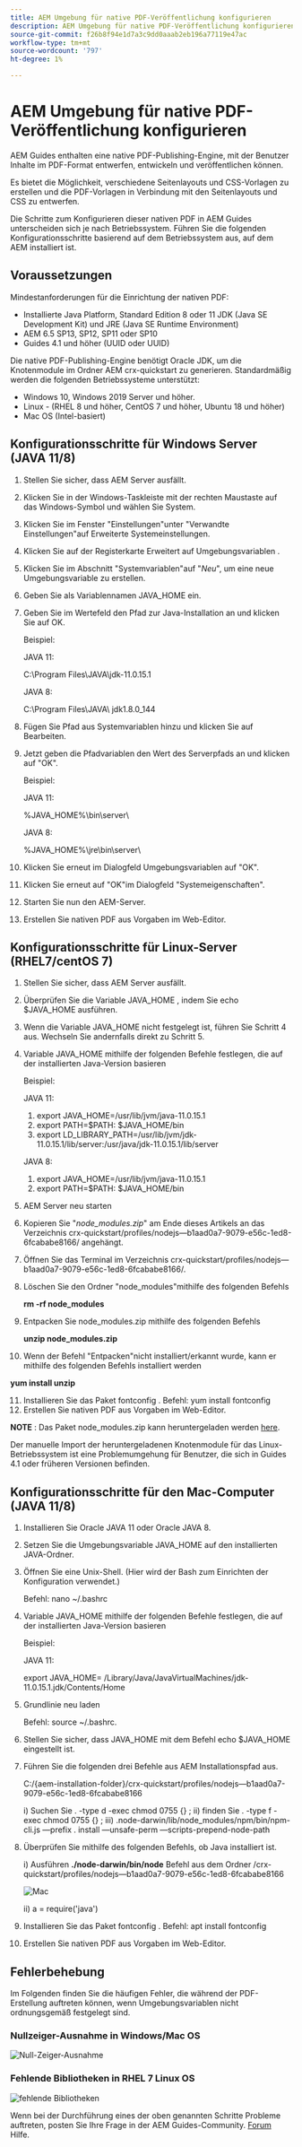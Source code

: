 ```yaml
---
title: AEM Umgebung für native PDF-Veröffentlichung konfigurieren
description: AEM Umgebung für native PDF-Veröffentlichung konfigurieren
source-git-commit: f26b8f94e1d7a3c9dd0aaab2eb196a77119e47ac
workflow-type: tm+mt
source-wordcount: '797'
ht-degree: 1%

---
```



# AEM Umgebung für native PDF-Veröffentlichung konfigurieren

AEM Guides enthalten eine native PDF-Publishing-Engine, mit der Benutzer Inhalte im PDF-Format entwerfen, entwickeln und veröffentlichen können.

Es bietet die Möglichkeit, verschiedene Seitenlayouts und CSS-Vorlagen zu erstellen und die PDF-Vorlagen in Verbindung mit den Seitenlayouts und CSS zu entwerfen.

Die Schritte zum Konfigurieren dieser nativen PDF in AEM Guides unterscheiden sich je nach Betriebssystem. Führen Sie die folgenden Konfigurationsschritte basierend auf dem Betriebssystem aus, auf dem AEM installiert ist.

## Voraussetzungen

Mindestanforderungen für die Einrichtung der nativen PDF:

- Installierte Java Platform, Standard Edition 8 oder 11 JDK (Java SE Development Kit) und JRE (Java SE Runtime Environment)
- AEM 6.5 SP13, SP12, SP11 oder SP10
- Guides 4.1 und höher (UUID oder UUID)

Die native PDF-Publishing-Engine benötigt Oracle JDK, um die Knotenmodule im Ordner AEM crx-quickstart zu generieren. Standardmäßig werden die folgenden Betriebssysteme unterstützt:

- Windows 10, Windows 2019 Server und höher.
- Linux - (RHEL 8 und höher, CentOS 7 und höher, Ubuntu 18 und höher)
- Mac OS (Intel-basiert)

## Konfigurationsschritte für Windows Server (JAVA 11/8)

1. Stellen Sie sicher, dass AEM Server ausfällt.
2. Klicken Sie in der Windows-Taskleiste mit der rechten Maustaste auf das Windows-Symbol und wählen Sie System.
3. Klicken Sie im Fenster &quot;Einstellungen&quot;unter &quot;Verwandte Einstellungen&quot;auf Erweiterte Systemeinstellungen.
4. Klicken Sie auf der Registerkarte Erweitert auf Umgebungsvariablen .
5. Klicken Sie im Abschnitt &quot;Systemvariablen&quot;auf &quot;_Neu_&quot;, um eine neue Umgebungsvariable zu erstellen.
6. Geben Sie als Variablennamen JAVA_HOME ein.
7. Geben Sie im Wertefeld den Pfad zur Java-Installation an und klicken Sie auf OK.

   Beispiel:

   JAVA 11:

   C:\Program Files\JAVA\jdk-11.0.15.1

   JAVA 8:

   C:\Program Files\JAVA\ jdk1.8.0_144

8. Fügen Sie Pfad aus Systemvariablen hinzu und klicken Sie auf Bearbeiten.

9. Jetzt geben die Pfadvariablen den Wert des Serverpfads an und klicken auf &quot;OK&quot;.

   Beispiel:

   JAVA 11:

   %JAVA_HOME%\bin\server\

   JAVA 8:

   %JAVA_HOME%\jre\bin\server\

10. Klicken Sie erneut im Dialogfeld Umgebungsvariablen auf &quot;OK&quot;.
11. Klicken Sie erneut auf &quot;OK&quot;im Dialogfeld &quot;Systemeigenschaften&quot;.
12. Starten Sie nun den AEM-Server.
13. Erstellen Sie nativen PDF aus Vorgaben im Web-Editor.

## Konfigurationsschritte für Linux-Server (RHEL7/centOS 7)

1. Stellen Sie sicher, dass AEM Server ausfällt.
2. Überprüfen Sie die Variable JAVA_HOME , indem Sie echo $JAVA_HOME ausführen.
3. Wenn die Variable JAVA_HOME nicht festgelegt ist, führen Sie Schritt 4 aus. Wechseln Sie andernfalls direkt zu Schritt 5.
4. Variable JAVA_HOME mithilfe der folgenden Befehle festlegen, die auf der installierten Java-Version basieren

   Beispiel:

   JAVA 11:

   1. export JAVA\_HOME=/usr/lib/jvm/java-11.0.15.1
   2. export PATH=$PATH: $JAVA\_HOME/bin
   3. export LD\_LIBRARY\_PATH=/usr/lib/jvm/jdk-11.0.15.1/lib/server:/usr/java/jdk-11.0.15.1/lib/server

   JAVA 8:

   1. export JAVA\_HOME=/usr/lib/jvm/java-11.0.15.1
   2. export PATH=$PATH: $JAVA\_HOME/bin


5. AEM Server neu starten
6. Kopieren Sie &quot;_node_modules.zip_&quot; am Ende dieses Artikels an das Verzeichnis crx-quickstart/profiles/nodejs—b1aad0a7-9079-e56c-1ed8-6fcababe8166/ angehängt.
7. Öffnen Sie das Terminal im Verzeichnis crx-quickstart/profiles/nodejs—b1aad0a7-9079-e56c-1ed8-6fcababe8166/.
8. Löschen Sie den Ordner &quot;node_modules&quot;mithilfe des folgenden Befehls

   **rm -rf node_modules**

9. Entpacken Sie node_modules.zip mithilfe des folgenden Befehls

   **unzip node_modules.zip**

10. Wenn der Befehl &quot;Entpacken&quot;nicht installiert/erkannt wurde, kann er mithilfe des folgenden Befehls installiert werden

   **yum install unzip**

11. Installieren Sie das Paket fontconfig .
Befehl: yum install fontconfig
12. Erstellen Sie nativen PDF aus Vorgaben im Web-Editor.

**NOTE** : Das Paket node_modules.zip kann heruntergeladen werden [here](https://acrobat.adobe.com/link/track?uri=urn:aaid:scds:US:295d8f03-41e1-429b-8465-2761ce3c2fb3).

Der manuelle Import der heruntergeladenen Knotenmodule für das Linux-Betriebssystem ist eine Problemumgehung für Benutzer, die sich in Guides 4.1 oder früheren Versionen befinden.

## Konfigurationsschritte für den Mac-Computer (JAVA 11/8)

1. Installieren Sie Oracle JAVA 11 oder Oracle JAVA 8.
2. Setzen Sie die Umgebungsvariable JAVA_HOME auf den installierten JAVA-Ordner.
3. Öffnen Sie eine Unix-Shell.
(Hier wird der Bash zum Einrichten der Konfiguration verwendet.)

   Befehl: nano ~/.bashrc

4. Variable JAVA_HOME mithilfe der folgenden Befehle festlegen, die auf der installierten Java-Version basieren

   Beispiel:

   JAVA 11:

   export JAVA\_HOME= /Library/Java/JavaVirtualMachines/jdk-11.0.15.1.jdk/Contents/Home

5. Grundlinie neu laden

   Befehl: source ~/.bashrc.

6. Stellen Sie sicher, dass JAVA_HOME mit dem Befehl echo $JAVA_HOME eingestellt ist.

7. Führen Sie die folgenden drei Befehle aus AEM Installationspfad aus.

   C:/{aem-installation-folder}/crx-quickstart/profiles/nodejs—b1aad0a7-9079-e56c-1ed8-6fcababe8166

   i) Suchen Sie . -type d -exec chmod 0755 {} \; ii) finden Sie . -type f -exec chmod 0755 {} \; iii) .node-darwin/lib/node_modules/npm/bin/npm-cli.js —prefix . install —unsafe-perm —scripts-prepend-node-path

8. Überprüfen Sie mithilfe des folgenden Befehls, ob Java installiert ist.

   i) Ausführen **./node-darwin/bin/node** Befehl aus dem Ordner /crx-quickstart/profiles/nodejs—b1aad0a7-9079-e56c-1ed8-6fcababe8166

   ![Mac](../assets/publishing/mac.png)

   ii) a = require(&#39;java&#39;)

9. Installieren Sie das Paket fontconfig .
Befehl: apt install fontconfig

10. Erstellen Sie nativen PDF aus Vorgaben im Web-Editor.

## Fehlerbehebung

Im Folgenden finden Sie die häufigen Fehler, die während der PDF-Erstellung auftreten können, wenn Umgebungsvariablen nicht ordnungsgemäß festgelegt sind.

### Nullzeiger-Ausnahme in Windows/Mac OS

![Null-Zeiger-Ausnahme](../assets/publishing/null-pointer-exception.png)

### Fehlende Bibliotheken in RHEL 7 Linux OS

![fehlende Bibliotheken](../assets/publishing/missing-libraries.png)

Wenn bei der Durchführung eines der oben genannten Schritte Probleme auftreten, posten Sie Ihre Frage in der AEM Guides-Community. [Forum](https://experienceleaguecommunities.adobe.com/t5/experience-manager-guides/ct-p/aem-xml-documentation) Hilfe.
